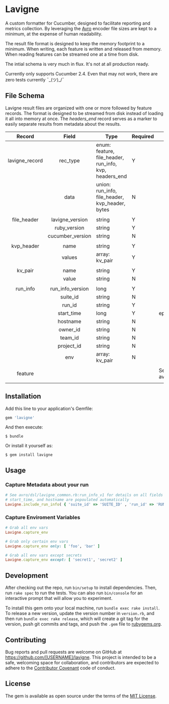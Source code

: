 # Lavigne

A custom formatter for Cucumber, designed to facilitate reporting and metrics collection.  By leveraging the [Avro](https://rubygems.org/gems/avro/versions/1.8.1) encoder file sizes are kept to a minimum, at the expense of human readability.

The result file format is designed to keep the memory footprint to a minimum. When writing, each feature is written and released from memory.  When reading features can be streamed one at a time from disk.

The intial schema is very much in flux.  It's not at all production ready.

Currently only supports Cucumber 2.4.
Even that may not work, there are zero tests currently ¯\_(ツ)_/¯

## File Schema
Lavigne result files are organized with one or more followed by feature records. The format is designed to be streamed from disk instead of loading it all into memory at once.  The *headers_end* record serves as a marker to easily separate results from metadata about the results.

|   __Record__   |     __Field__    | __Type__                                                 | __Required__ | __Notes__                                     |
|:--------------:|:----------------:|----------------------------------------------------------|--------------|-----------------------------------------------|
| lavigne_record | rec_type         | enum: feature, file_header, run_info,  kvp,  headers_end |       Y      |                                               |
|                | data             | union: run_info, file_header, kvp_header, bytes          |       N      |                                               |
|                |                  |                                                          |              |                                               |
| file_header    | lavigne_version  | string                                                   |       Y      |                                               |
|                | ruby_version     | string                                                   |       Y      |                                               |
|                | cucumber_version | string                                                   |       N      |                                               |
|                |                  |                                                          |              |                                               |
| kvp_header     | name             | string                                                   |       Y      |                                               |
|                | values           | array: kv_pair                                           |       Y      |                                               |
|                |                  |                                                          |              |                                               |
| kv_pair        | name             | string                                                   |       Y      |                                               |
|                | value            | string                                                   |       N      |                                               |
|                |                  |                                                          |              |                                               |
| run_info       | run_info_version | long                                                     | Y            |                                               |
|                | suite_id         | string                                                   | N            |                                               |
|                | run_id           | string                                                   | Y            |                                               |
|                | start_time       | long                                                     | Y            | epoch time                                    |
|                | hostname         | string                                                   | N            |                                               |
|                | owner_id         | string                                                   | N            |                                               |
|                | team_id          | string                                                   | N            |                                               |
|                | project_id       | string                                                   | N            |                                               |
|                | env              | array: kv_pair                                           | N            |                                               |
|                |                  |                                                          |              |                                               |
| feature        |                  |                                                          |              | See: avro/dsl/com/lavigne/cucumber/feature.rb |
|                |                  |                                                          |              |                                               |

## Installation

Add this line to your application's Gemfile:

```ruby
gem 'lavigne'
```

And then execute:

    $ bundle

Or install it yourself as:

    $ gem install lavigne

## Usage

### Capture Metadata about your run
```ruby
# See avro/dsl/lavigne_common.rb:run_info_v1 for details on all fields
# start_time, and hostname are popoulated automatically
Lavigne.include_run_info( { 'suite_id' => 'SUITE_ID' , 'run_id' => 'RUN_ID' })

```

### Capture Enviroment Variables
```ruby
# Grab all env vars
Lavigne.capture_env

# Grab only certain env vars
Lavigne.capture_env only: [ 'foo', 'bar' ]

# Grab all env vars except secrets
Lavigne.capture_env except: [ 'secret1', 'secret2' ]
```


## Development

After checking out the repo, run `bin/setup` to install dependencies. Then, run `rake spec` to run the tests. You can also run `bin/console` for an interactive prompt that will allow you to experiment.

To install this gem onto your local machine, run `bundle exec rake install`. To release a new version, update the version number in `version.rb`, and then run `bundle exec rake release`, which will create a git tag for the version, push git commits and tags, and push the `.gem` file to [rubygems.org](https://rubygems.org).

## Contributing

Bug reports and pull requests are welcome on GitHub at https://github.com/[USERNAME]/lavigne. This project is intended to be a safe, welcoming space for collaboration, and contributors are expected to adhere to the [Contributor Covenant](http://contributor-covenant.org) code of conduct.


## License

The gem is available as open source under the terms of the [MIT License](http://opensource.org/licenses/MIT).

